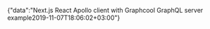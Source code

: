{"data":"Next.js React Apollo client with Graphcool GraphQL server example2019-11-07T18:06:02+03:00"}
